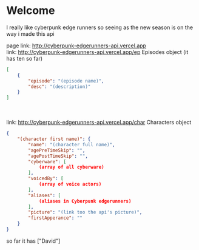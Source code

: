 # Welcome
I really like cyberpunk edge runners so seeing as the new season is on the way i made this api <br>

page link: http://cyberpunk-edgerunners-api.vercel.app
<br>
link: http://cyberpunk-edgerunners-api.vercel.app/ep
Episodes object (it has ten so far)
```json
[
    {
        "episode": "(episode name)",
        "desc": "(description)"
    }
]
```
<br> <br>
link: http://cyberpunk-edgerunners-api.vercel.app/char
Characters object
```json
{
    "(character first name)": {
        "name": "(character full name)",
        "agePreTimeSkip": "",
        "agePostTimeSkip": "",
        "cyberware": [
            (array of all cyberware)
        ],
        "voicedBy": [
            (array of voice actors)
        ],
        "aliases": [
            (aliases in Cyberpunk edgerunners)
        ],
        "picture": "(link too the api's picture)",
        "firstApperance": ""
    }
}
```
so far it has ["David"]